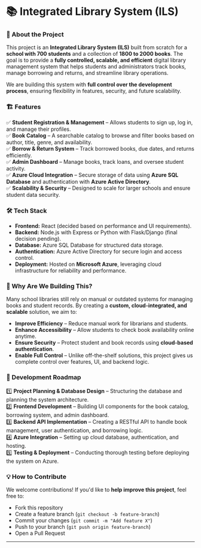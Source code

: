 # 📚 Integrated Library System (ILS)  

### 🚀 About the Project  

This project is an **Integrated Library System (ILS)** built from scratch for a **school with 700 students** and a collection of **1800 to 2000 books**. The goal is to provide a **fully controlled, scalable, and efficient** digital library management system that helps students and administrators track books, manage borrowing and returns, and streamline library operations.  

We are building this system with **full control over the development process**, ensuring flexibility in features, security, and future scalability.  

### 🏗️ Features  

✅ **Student Registration & Management** – Allows students to sign up, log in, and manage their profiles.  
✅ **Book Catalog** – A searchable catalog to browse and filter books based on author, title, genre, and availability.  
✅ **Borrow & Return System** – Track borrowed books, due dates, and returns efficiently.  
✅ **Admin Dashboard** – Manage books, track loans, and oversee student activity.  
✅ **Azure Cloud Integration** – Secure storage of data using **Azure SQL Database** and authentication with **Azure Active Directory**.  
✅ **Scalability & Security** – Designed to scale for larger schools and ensure student data security.  

### 🛠️ Tech Stack  

- **Frontend:** React (decided based on performance and UI requirements).  
- **Backend:** Node.js with Express or Python with Flask/Django (final decision pending).  
- **Database:** Azure SQL Database for structured data storage.  
- **Authentication:** Azure Active Directory for secure login and access control.  
- **Deployment:** Hosted on **Microsoft Azure**, leveraging cloud infrastructure for reliability and performance.  

### 📌 Why Are We Building This?  

Many school libraries still rely on manual or outdated systems for managing books and student records. By creating a **custom, cloud-integrated, and scalable** solution, we aim to:  

- **Improve Efficiency** – Reduce manual work for librarians and students.  
- **Enhance Accessibility** – Allow students to check book availability online anytime.  
- **Ensure Security** – Protect student and book records using **cloud-based authentication**.  
- **Enable Full Control** – Unlike off-the-shelf solutions, this project gives us complete control over features, UI, and backend logic.  

### 🔧 Development Roadmap  

1️⃣ **Project Planning & Database Design** – Structuring the database and planning the system architecture.  
2️⃣ **Frontend Development** – Building UI components for the book catalog, borrowing system, and admin dashboard.  
3️⃣ **Backend API Implementation** – Creating a RESTful API to handle book management, user authentication, and borrowing logic.  
4️⃣ **Azure Integration** – Setting up cloud database, authentication, and hosting.  
5️⃣ **Testing & Deployment** – Conducting thorough testing before deploying the system on Azure.  

### 💡 How to Contribute  

We welcome contributions! If you'd like to **help improve this project**, feel free to:  

- Fork this repository  
- Create a feature branch (`git checkout -b feature-branch`)  
- Commit your changes (`git commit -m "Add feature X"`)  
- Push to your branch (`git push origin feature-branch`)  
- Open a Pull Request  

---

